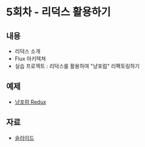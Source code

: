 # 5회차 - 리덕스 활용하기

## 내용

- 리덕스 소개
- Flux 아키텍쳐
- 실습 프로젝트 : 리덕스를 활용하여 "냥포럼" 리팩토링하기

## 예제

- [냥포럼 Redux](./nyan-forum-redux/README.md)

## 자료

- [슬라이드](./05-applying-redux.pdf)